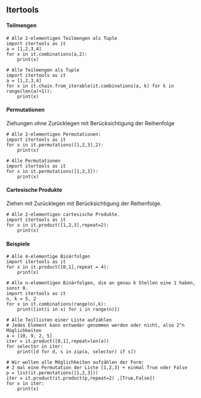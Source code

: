 ## Itertools

#### Teilmengen

``` 
# Alle 2-elementigen Teilmengen als Tuple
import itertools as it
a = [1,2,3,4]
for x in it.combinations(a,2):
    print(x)
```

``` 
# Alle Teilmengen als Tuple
import itertools as it
a = [1,2,3,4]
for x in it.chain.from_iterable(it.combinations(a, k) for k in range(len(a)+1)):
    print(x)
```

#### Permutationen 

Ziehungen ohne Zurücklegen mit Berücksichtigung der Reihenfolge

``` 
# Alle 2-elementigen Permutationen:
import itertools as it
for x in it.permutations([1,2,3],2):
    print(x)
```

``` 
# Alle Permutationen
import itertools as it
for x in it.permutations([1,2,3]):
    print(x)
```

#### Cartesische Produkte

Ziehen mit Zurücklegen mit Berücksichtigung der Reihenfolge.

``` 
# Alle 2-elementigen cartesische Produkte.
import itertools as it
for x in it.product([1,2,3],repeat=2):
    print(x)
```

#### Beispiele

``` 
# Alle 4-elementige Binärfolgen
import itertools as it
for x in it.product([0,1],repeat = 4):
    print(x)
```

``` 
# Alle n-elementigen Binärfolgen, die an genau k Stellen eine 1 haben, sonst 0.
import itertools as it
n, k = 5, 2
for x in it.combinations(range(n),k):
    print([int(i in x) for i in range(n)])
```

```
# Alle Teillisten einer Liste aufzählen
# Jedes Element kann entweder genommen werden oder nicht, also 2^n Möglichkeiten
a = [10, 9, 2, 5]
iter = it.product([0,1],repeat=len(a))
for selector in iter:
    print([d for d, s in zip(a, selector) if s])
```

```
# Wir wollen alle Möglichkeiten aufzählen der Form:
# 2 mal eine Permutation der Liste [1,2,3] + einmal True oder False
p = list(it.permutations([1,2,3]))
iter = it.product(it.product(p,repeat=2) ,[True,False])
for x in iter:
    print(x)
```
